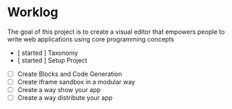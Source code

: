 # Worklog

The goal of this project is to create a visual editor that empowers people to
write web applications using core programming concepts

- [ started ] Taxonomy
- [ started ] Setup Project
- [ ] Create Blocks and Code Generation
- [ ] Create iframe sandbox in a modular way
- [ ] Create a way show your app
- [ ] Create a way distribute your app

